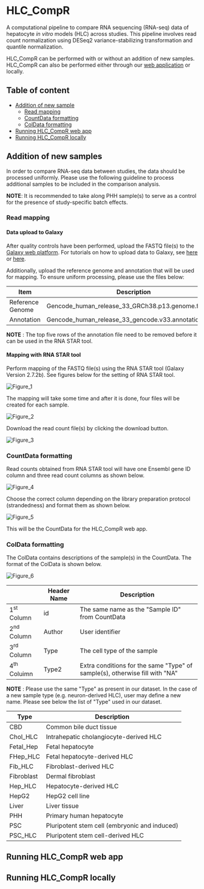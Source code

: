 # HLC_CompR
A computational pipeline to compare RNA sequencing (RNA-seq) data of hepatocyte *in vitro* models (HLC) across studies. This pipeline involves read count normalization using DESeq2 variance-stabilizing transformation and quantile normalization.

HLC_CompR can be performed with or without an addition of new samples. HLC_CompR can also be performed either through our [web application]() or locally.

## Table of content
- [Addition of new sample](#addition-of-new-samples)
    - [Read mapping](#Read-mapping)
    - [CountData formatting](#CountData-formatting)
    - [ColData formatting](#ColData-formatting)
- [Running HLC_CompR web app](#Running-HLC_CompR-web-app)
- [Running HLC_CompR locally](#Running-HLC_CompR-locally)

## Addition of new samples
In order to compare RNA-seq data between studies, the data should be processed uniformly. Please use the following guideline to process additional samples to be included in the comparison analysis.

**NOTE**: It is recommended to take along PHH sample(s) to serve as a control for the presence of study-specific batch effects.

### Read mapping
#### Data upload to Galaxy
After quality controls have been performed, upload the FASTQ file(s) to the [Galaxy web platform](https://usegalaxy.eu/). For tutorials on how to upload data to Galaxy, see [here](https://galaxyproject.org/support/loading-data/) or [here](https://training.galaxyproject.org/training-material/topics/galaxy-interface/tutorials/upload-rules/tutorial.html).

Additionally, upload the reference genome and annotation that will be used for mapping. To ensure uniform processing, please use the files below:

| Item | Description | Link |
| --- | --- | --- |
| Reference Genome | Gencode_human_release_33_GRCh38.p13.genome.fa.gz | [Download](https://ftp.ebi.ac.uk/pub/databases/gencode/Gencode_human/release_33/GRCh38.p13.genome.fa.gz) |
| Annotation | Gencode_human_release_33_gencode.v33.annotation.gtf.gz | [Download](https://ftp.ebi.ac.uk/pub/databases/gencode/Gencode_human/release_33/gencode.v33.annotation.gtf.gz)

**NOTE** : The top five rows of the annotation file need to be removed before it can be used in the RNA STAR tool.

#### Mapping with RNA STAR tool
Perform mapping of the FASTQ file(s) using the RNA STAR tool (Galaxy Version 2.7.2b). See figures below for the setting of RNA STAR tool.

![Figure_1](https://github.com/iardisasmita/HLC_CompR/blob/main/Images/fig1.jpg)

The mapping will take some time and after it is done, four files will be created for each sample.

![Figure_2](https://github.com/iardisasmita/HLC_CompR/blob/main/Images/fig2.jpg)

Download the read count file(s) by clicking the download button.

![Figure_3](https://github.com/iardisasmita/HLC_CompR/blob/main/Images/fig3.jpg)

### CountData formatting
Read counts obtained from RNA STAR tool will have one Ensembl gene ID column and three read count columns as shown below.

![Figure_4](https://github.com/iardisasmita/HLC_CompR/blob/main/Images/fig4.jpg)

Choose the correct column depending on the library preparation protocol (strandedness) and format them as shown below.

![Figure_5](https://github.com/iardisasmita/HLC_CompR/blob/main/Images/fig5.jpg)

This will be the CountData for the HLC_CompR web app.

### ColData formatting
The ColData contains descriptions of the sample(s) in the CountData. The format of the ColData is shown below.

![Figure_6](https://github.com/iardisasmita/HLC_CompR/blob/main/Images/fig6.jpg)

| | Header Name | Description |
| --- | --- | --- |
| 1<sup>st</sup> Column | id | The same name as the "Sample ID" from CountData |
| 2<sup>nd</sup> Column | Author | User identifier |
| 3<sup>rd</sup> Column | Type | The cell type of the sample |
| 4<sup>th</sup> Coluimn | Type2 | Extra conditions for the same "Type" of sample(s), otherwise fill with "NA" |

**NOTE** : Please use the same "Type" as present in our dataset. In the case of a new sample type (e.g. neuron-derived HLC), user may define a new name. Please see below the list of "Type" used in our dataset.

| Type | Description |
| --- | --- |
| CBD | Common bile duct tissue |
| Chol_HLC | Intrahepatic cholangiocyte-derived HLC |
| Fetal_Hep | Fetal hepatocyte |
| FHep_HLC | Fetal hepatocyte-derived HLC |
| Fib_HLC | Fibroblast-derived HLC |
| Fibroblast | Dermal fibroblast |
| Hep_HLC | Hepatocyte-derived HLC |
| HepG2 | HepG2 cell line |
| Liver | Liver tissue |
| PHH | Primary human hepatocyte |
| PSC | Pluripotent stem cell (embryonic and induced) |
| PSC_HLC | Pluripotent stem cell-derived HLC |

## Running HLC_CompR web app 

## Running HLC_CompR locally
